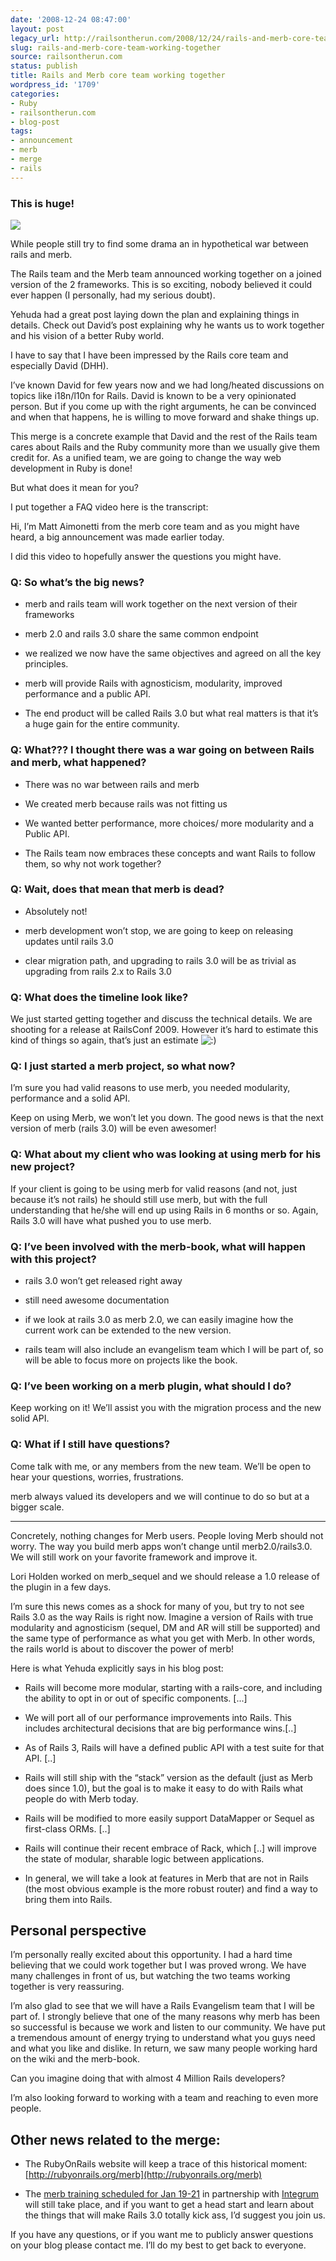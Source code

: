 ```yaml
---
date: '2008-12-24 08:47:00'
layout: post
legacy_url: http://railsontherun.com/2008/12/24/rails-and-merb-core-team-working-together/
slug: rails-and-merb-core-team-working-together
source: railsontherun.com
status: publish
title: Rails and Merb core team working together
wordpress_id: '1709'
categories:
- Ruby
- railsontherun.com
- blog-post
tags:
- announcement
- merb
- merge
- rails
---
```


### This is huge!


![](http://merbist.com/wp-content/uploads/2008/12/surprise-296x300.jpg)

While people still try to find some drama an in hypothetical war between rails and merb.

The Rails team and the Merb team announced working together on a joined version of the 2 frameworks. This is so exciting, nobody believed it could ever happen (I personally, had my serious doubt).

Yehuda had a great post laying down the plan and explaining things in details. Check out David’s post explaining why he wants us to work together and his vision of a better Ruby world.

I have to say that I have been impressed by the Rails core team and especially David (DHH).

I’ve known David for few years now and we had long/heated discussions on topics like i18n/l10n for Rails. David is known to be a very opinionated person. But if you come up with the right arguments, he can be convinced and when that happens, he is willing to move forward and shake things up.

This merge is a concrete example that David and the rest of the Rails team cares about Rails and the Ruby community more than we usually give them credit for. As a unified team, we are going to change the way web development in Ruby is done!

But what does it mean for you?

I put together a FAQ video here is the transcript:

Hi, I’m Matt Aimonetti from the merb core team and as you might have heard, a big announcement was made earlier today.

I did this video to hopefully answer the questions you might have.


### Q: So what’s the big news?





	
  * merb and rails team will work together on the next version of their frameworks

	
  * merb 2.0 and rails 3.0 share the same common endpoint

	
  * we realized we now have the same objectives and agreed on all the key principles.

	
  * merb will provide Rails with agnosticism, modularity, improved performance and a public API.

	
  * The end product will be called Rails 3.0 but what real matters is that it’s a huge gain for the entire community.




### Q: What??? I thought there was a war going on between Rails and merb, what happened?





	
  * There was no war between rails and merb

	
  * We created merb because rails was not fitting us

	
  * We wanted better performance, more choices/ more modularity and a Public API.

	
  * The Rails team now embraces these concepts and want Rails to follow them, so why not work together?




### Q: Wait, does that mean that merb is dead?





	
  * Absolutely not!

	
  * merb development won’t stop, we are going to keep on releasing updates until rails 3.0

	
  * clear migration path, and upgrading to rails 3.0 will be as trivial as upgrading from rails 2.x to Rails 3.0




### Q: What does the timeline look like?


We just started getting together and discuss the technical details. We are shooting for a release at RailsConf 2009. However it’s hard to estimate this kind of things so again, that’s just an estimate ![:)](http://merbist.com/wp-includes/images/smilies/icon_smile.gif)


### Q: I just started a merb project, so what now?


I’m sure you had valid reasons to use merb, you needed modularity, performance and a solid API.

Keep on using Merb, we won’t let you down. The good news is that the next version of merb (rails 3.0) will be even awesomer!


### Q: What about my client who was looking at using merb for his new project?


If your client is going to be using merb for valid reasons (and not, just because it’s not rails) he should still use merb, but with the full understanding that he/she will end up using Rails in 6 months or so. Again, Rails 3.0 will have what pushed you to use merb.


### Q: I’ve been involved with the merb-book, what will happen with this project?





	
  * rails 3.0 won’t get released right away

	
  * still need awesome documentation

	
  * if we look at rails 3.0 as merb 2.0, we can easily imagine how the current work can be extended to the new version.

	
  * rails team will also include an evangelism team which I will be part of, so will be able to focus more on projects like the book.




### Q: I’ve been working on a merb plugin, what should I do?


Keep working on it! We’ll assist you with the migration process and the new solid API.


### Q: What if I still have questions?


Come talk with me, or any members from the new team. We’ll be open to hear your questions, worries, frustrations.

merb always valued its developers and we will continue to do so but at a bigger scale.



* * *

Concretely, nothing changes for Merb users. People loving Merb should not worry. The way you build merb apps won’t change until merb2.0/rails3.0. We will still work on your favorite framework and improve it.

Lori Holden worked on merb_sequel and we should release a 1.0 release of the plugin in a few days.

I’m sure this news comes as a shock for many of you, but try to not see Rails 3.0 as the way Rails is right now. Imagine a version of Rails with true modularity and agnosticism (sequel, DM and AR will still be supported) and the same type of performance as what you get with Merb. In other words, the rails world is about to discover the power of merb!

Here is what Yehuda explicitly says in his blog post:



	
  * Rails will become more modular, starting with a rails-core, and including the ability to opt in or out of specific components. [...]

	
  * We will port all of our performance improvements into Rails. This includes architectural decisions that are big performance wins.[..]

	
  * As of Rails 3, Rails will have a defined public API with a test suite for that API. [..]

	
  * Rails will still ship with the “stack” version as the default (just as Merb does since 1.0), but the goal is to make it easy to do with Rails what people do with Merb today.

	
  * Rails will be modified to more easily support DataMapper or Sequel as first-class ORMs. [..]

	
  * Rails will continue their recent embrace of Rack, which [..] will improve the state of modular, sharable logic between applications.

	
  * In general, we will take a look at features in Merb that are not in Rails (the most obvious example is the more robust router) and find a way to bring them into Rails.




## Personal perspective


I’m personally really excited about this opportunity. I had a hard time believing that we could work together but I was proved wrong. We have many challenges in front of us, but watching the two teams working together is very reassuring.

I’m also glad to see that we will have a Rails Evangelism team that I will be part of. I strongly believe that one of the many reasons why merb has been so successful is because we work and listen to our community. We have put a tremendous amount of energy trying to understand what you guys need and what you like and dislike. In return, we saw many people working hard on the wiki and the merb-book.

Can you imagine doing that with almost 4 Million Rails developers?

I’m also looking forward to working with a team and reaching to even more people.


## Other news related to the merge:





	
  * The RubyOnRails website will keep a trace of this historical moment: [http://rubyonrails.org/merb](http://rubyonrails.org/merb)

	
  * The [merb training scheduled for Jan 19-21](http://merbclass.com/) in partnership with [Integrum](http://integrumtech.com/) will still take place, and if you want to get a head start and learn about the things that will make Rails 3.0 totally kick ass, I’d suggest you join us.


If you have any questions, or if you want me to publicly answer questions on your blog please contact me. I’ll do my best to get back to everyone.
